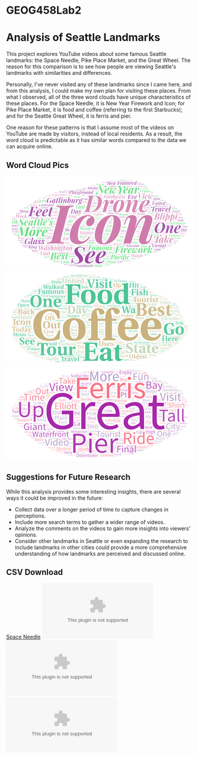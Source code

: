 # GEOG458Lab2
# Analysis of Seattle Landmarks

This project explores YouTube videos about some famous Seattle landmarks: the Space Needle, Pike Place Market, and the Great Wheel. The reason for this comparison is to see how people are viewing Seattle's landmarks with similarities and differences. 

Personally, I've never visited any of these landmarks since I came here, and from this analysis, I could make my own plan for visiting these places. From what I observed, all of the three word clouds have unique characteristics of these places. For the Space Needle, it is New Year Firework and Icon; for Pike Place Market, it is food and coffee (referring to the first Starbucks); and for the Seattle Great Wheel, it is ferris and pier. 

One reason for these patterns is that I assume most of the videos on YouTube are made by visitors, instead of local residents. As a result, the word cloud is predictable as it has similar words compared to the data we can acquire online.

## Word Cloud Pics
![SpaceNeedle](img/SpaceNeedle.png "SpaceNeedle")
![PikePlaceMarket](img/PikePlaceMarket.png "PikePlaceMarket")
![GreatWheelSeattle](img/GreatWheelSeattle.png "GreatWheelSeattle")
## Suggestions for Future Research
While this analysis provides some interesting insights, there are several ways it could be improved in the future:
- Collect data over a longer period of time to capture changes in perceptions.
- Include more search terms to gather a wider range of videos.
- Analyze the comments on the videos to gain more insights into viewers' opinions.
- Consider other landmarks in Seattle or even expanding the research to include landmarks in other cities could provide a more comprehensive understanding of how landmarks are perceived and discussed online.
## CSV Download
<a href="assets/SpaceNeedle.csv" download="SpaceNeedle.csv">Space Needle</a>
![SpaceNeedle](assets/SpaceNeedle.csv)
![PikePlaceMarket](assets/PikePlaceMarket.csv)
![GreatWheelSeattle](assets/GreatWheelSeattle.csv)
